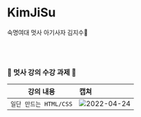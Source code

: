 # KimJiSu
숙명여대 멋사 아기사자 김지수🦁

<br><br>
### 🦁 멋사 강의 수강 과제 🦁

| 강의 내용 | 캡쳐 | 
|:------:|:------|
|`일단 만드는 HTML/CSS`| ![2022-04-24](https://user-images.githubusercontent.com/86948824/164976434-b8b620e5-5dcb-4236-ae6d-fd1f80450767.png)
